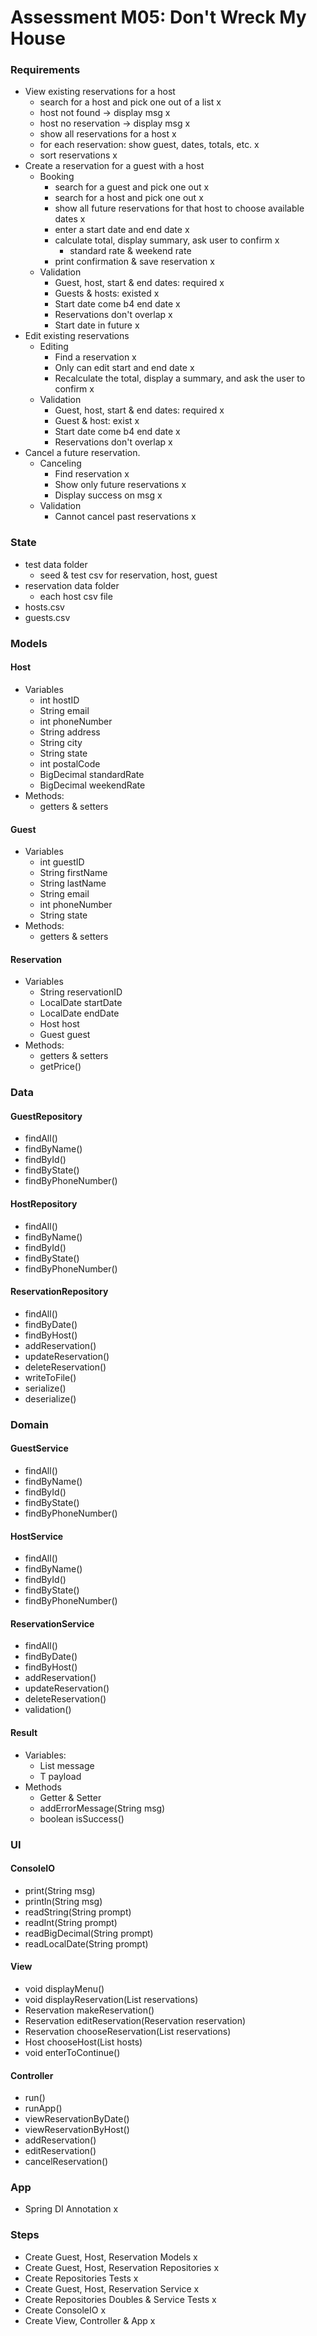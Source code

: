 # Assessment M05: Don't Wreck My House

### Requirements
- View existing reservations for a host
    - search for a host and pick one out of a list      x
    - host not found -> display msg     x
    - host no reservation -> display msg        x
    - show all reservations for a host      x
    - for each reservation: show guest, dates, totals, etc.     x
    - sort reservations     x
- Create a reservation for a guest with a host
    - Booking
        - search for a guest and pick one out       x
        - search for a host and pick one out        x
        - show all future reservations for that host to choose available dates      x
        - enter a start date and end date       x
        - calculate total, display summary, ask user to confirm     x
            - standard rate & weekend rate
        - print confirmation & save reservation     x
    - Validation
        - Guest, host, start & end dates: required      x
        - Guests & hosts: existed       x
        - Start date come b4 end date       x
        - Reservations don't overlap        x
        - Start date in future      x
- Edit existing reservations
    - Editing
        - Find a reservation        x
        - Only can edit start and end date      x
        - Recalculate the total, display a summary, and ask the user to confirm     x
    - Validation
        - Guest, host, start & end dates: required      x
        - Guest & host: exist       x
        - Start date come b4 end date       x
        - Reservations don't overlap        x
- Cancel a future reservation.
    - Canceling
        - Find reservation      x
        - Show only future reservations     x
        - Display success on msg        x
    - Validation
        - Cannot cancel past reservations       x
    
### State
- test data folder
  - seed & test csv for reservation, host, guest
- reservation data folder
  - each host csv file
- hosts.csv
- guests.csv

### Models
#### Host
- Variables
    - int hostID
    - String email
    - int phoneNumber
    - String address
    - String city
    - String state
    - int postalCode
    - BigDecimal standardRate
    - BigDecimal weekendRate
- Methods:
    - getters & setters
#### Guest
- Variables
    - int guestID
    - String firstName
    - String lastName
    - String email
    - int phoneNumber
    - String state
- Methods:
    - getters & setters
#### Reservation
- Variables
    - String reservationID
    - LocalDate startDate
    - LocalDate endDate
    - Host host
    - Guest guest
- Methods:
    - getters & setters
    - getPrice()

### Data
#### GuestRepository
- findAll()
- findByName()
- findById()
- findByState()
- findByPhoneNumber()
#### HostRepository
- findAll()
- findByName()
- findById()
- findByState()
- findByPhoneNumber()
#### ReservationRepository
- findAll()
- findByDate()
- findByHost()
- addReservation()
- updateReservation()
- deleteReservation()
- writeToFile()
- serialize()
- deserialize()

### Domain
#### GuestService
- findAll()
- findByName()
- findById()
- findByState()
- findByPhoneNumber()
#### HostService
- findAll()
- findByName()
- findById()
- findByState()
- findByPhoneNumber()
#### ReservationService
- findAll()
- findByDate()
- findByHost()
- addReservation()
- updateReservation()
- deleteReservation()
- validation()
#### Result<T>
- Variables:
    - List<String> message
    - T payload
- Methods
    - Getter & Setter
    - addErrorMessage(String msg)
    - boolean isSuccess()

### UI
#### ConsoleIO
- print(String msg)
- println(String msg)
- readString(String prompt)
- readInt(String prompt)
- readBigDecimal(String prompt)
- readLocalDate(String prompt)
#### View
- void displayMenu()
- void displayReservation(List<Reservation> reservations)
- Reservation makeReservation()
- Reservation editReservation(Reservation reservation)
- Reservation chooseReservation(List<Reservation> reservations)
- Host chooseHost(List<Host> hosts)
- void enterToContinue()

#### Controller
- run()
- runApp()
- viewReservationByDate()
- viewReservationByHost()
- addReservation()
- editReservation()
- cancelReservation()

### App
- Spring DI Annotation      x

### Steps
- Create Guest, Host, Reservation Models        x
- Create Guest, Host, Reservation Repositories      x
- Create Repositories Tests       x
- Create Guest, Host, Reservation Service       x
- Create Repositories Doubles & Service Tests    x
- Create ConsoleIO      x
- Create View, Controller & App     x
